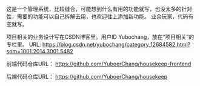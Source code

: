 这是一个管理系统，比较缝合，可能想到什么有用的功能就写，也没太多的针对性，需要的功能可以自己拆解去用，也欢迎往上添加新功能。
业余玩家，代码有空就写。

项目相关的业务设计写在CSDN博客里。用户ID Yubochang，放在“项目相关”的专栏里。
URL:
https://blog.csdn.net/yubochang/category_12684582.html?spm=1001.2014.3001.5482

前端代码仓库URL：
https://github.com/YuboerChang/housekeep-frontend

后端代码仓库URL：
https://github.com/YuboerChang/housekeep
